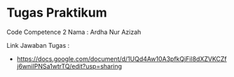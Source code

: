 # Tugas Praktikum 
Code Competence 2
Nama : Ardha Nur Azizah

Link Jawaban Tugas : 
* https://docs.google.com/document/d/1UQd4Aw10A3pfkQjFil8dXZVKCZfj6wniIPNSa1wtrTQ/edit?usp=sharing